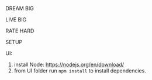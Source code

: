 DREAM BIG

LIVE BIG

RATE HARD

SETUP

UI:

1. install Node: https://nodejs.org/en/download/
2. from UI folder run `npm install` to install dependencies.
